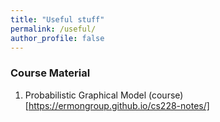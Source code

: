 ```yaml
---
title: "Useful stuff"
permalink: /useful/
author_profile: false
---
```

### Course Material

1. Probabilistic Graphical Model (course)[https://ermongroup.github.io/cs228-notes/]

   
   
   

